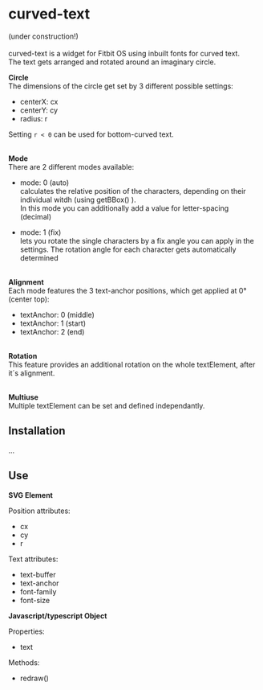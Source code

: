 curved-text
=
(under construction!)\
\
curved-text is a widget for Fitbit OS using inbuilt fonts for curved text.\
The text gets arranged and rotated around an imaginary circle.

**Circle**\
The dimensions of the circle get set by 3 different possible settings:
* centerX: cx
* centerY: cy
* radius: r

Setting `r < 0` can be used for bottom-curved text.

\
**Mode**\
There are 2 different modes available:
* mode: 0 (auto)\
 calculates the relative position of the characters, depending on their individual witdh (using getBBox() ).\
 In this mode you can additionally add a value for letter-spacing (decimal)
 
* mode: 1 (fix)\
 lets you rotate the single characters by a fix angle you can apply in the settings. The rotation angle for each character gets automatically determined

\
**Alignment**\
 Each mode features the 3 text-anchor positions, which get applied at 0° (center top):
 * textAnchor: 0 (middle)
 * textAnchor: 1 (start)
 * textAnchor: 2 (end)

\
 **Rotation**\
 This feature provides an additional rotation on the whole textElement, after it´s alignment.

 \
 **Multiuse**\
 Multiple textElement can be set and defined independantly.


Installation
-

...

Use
-
**SVG Element**

Position attributes:

* cx 
* cy
* r

Text attributes:

* text-buffer
* text-anchor
* font-family
* font-size

**Javascript/typescript Object**

Properties:
* text

Methods:
* redraw()